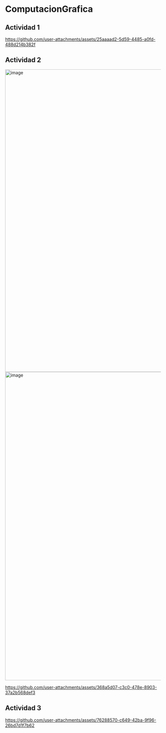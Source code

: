 # ComputacionGrafica
## Actividad 1


https://github.com/user-attachments/assets/25aaaad2-5d59-4485-a0fd-488d214b382f

## Actividad 2

<img width="1384" height="978" alt="image" src="https://github.com/user-attachments/assets/471f659d-4202-4002-9693-222a71c2e3f7" />

<img width="1343" height="997" alt="image" src="https://github.com/user-attachments/assets/5b5ac271-84d8-4ab5-9fe7-4d2eecb750de" />

https://github.com/user-attachments/assets/368a5d07-c3c0-478e-8903-37a2b568def3

## Actividad 3

https://github.com/user-attachments/assets/76288570-c649-42ba-9f96-26bd7d1f7b62

